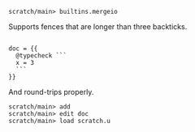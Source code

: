 ```ucm
scratch/main> builtins.mergeio
```

Supports fences that are longer than three backticks.

````unison

doc = {{
  @typecheck ```
  x = 3
  ```
}}

````

And round-trips properly.

```ucm
scratch/main> add
scratch/main> edit doc
scratch/main> load scratch.u
```
